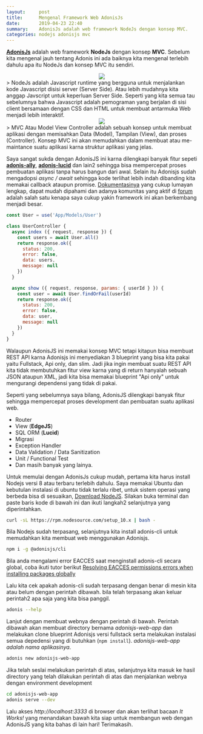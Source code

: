 ```yaml
---
layout:     post
title:      Mengenal Framework Web AdonisJs
date:       2019-04-23 22:40
summary:    AdonisJs adalah web framework NodeJs dengan konsep MVC.
categories: nodejs adonisjs mvc
---
```


[**AdonisJs**](https://adonisjs.com/) adalah web framework **NodeJs** dengan konsep **MVC**. Sebelum kita mengenal jauh tentang Adonis ini ada baiknya kita mengenal terlebih dahulu apa itu NodeJs dan konsep MVC itu sendiri.

<div style="text-align: center;">
  <img src="https://upload.wikimedia.org/wikipedia/commons/thumb/d/d9/Node.js_logo.svg/590px-Node.js_logo.svg.png" />
</div>
> NodeJs adalah Javascript runtime yang bergguna untuk menjalankan kode Javascript disisi server (Server Side). Atau lebih mudahnya kita anggap Javscript untuk keperluan Server Side. Seperti yang kita semua tau sebelumnya bahwa Javascript adalah pemograman yang berjalan di sisi client bersamaan dengan CSS dan HTML untuk membuat antarmuka Web menjadi lebih interaktif.

<div style="text-align: center;">
  <img src="https://upload.wikimedia.org/wikipedia/commons/thumb/b/b5/ModelViewControllerDiagram2.svg/1200px-ModelViewControllerDiagram2.svg.png" />
</div>
> MVC Atau Model View Controller adalah sebuah konsep untuk membuat aplikasi dengan memisahkan Data (Model), Tampilan (View), dan proses (Controller). Konsep MVC ini akan memudahkan dalam membuat atau me-maintance suatu aplikasi karna struktur aplikasi yang jelas.

Saya sangat sukda dengan AdonisJS ini karna dilengkapi banyak fitur sepeti [**adonis-ally**](https://github.com/adonisjs/adonis-ally), [**adonis-lucid**](https://github.com/adonisjs/adonis-lucid) dan lain2 sehingga bisa mempercepat proses pembuatan aplikasi tanpa harus bangun dari awal. Selain itu Adonisjs sudah mengadopsi *async / await* sehingga kode terlihat lebih indah dibanding kita memakai callback ataupun promise. [Dokumentasinya](https://adonisjs.com/docs/) yang cukup lumayan lengkap, dapat mudah dipahami dan adanya komunitas yang aktif di [forum](https://forum.adonisjs.com/) adalah salah satu kenapa saya cukup yakin framework ini akan berkembang menjadi besar.

```javascript
const User = use('App/Models/User')

class UserController {
  async index ({ request, response }) {
    const users = await User.all()
    return response.ok({
      status: 200,
      error: false,
      data: users,
      message: null
    })
  }

  async show ({ request, response, params: { userId } }) {
    const user = await User.findOrFail(userId)
    return response.ok({
      status: 200,
      error: false,
      data: user,
      message: null
    })
  }
}
```

Walaupun AdonisJS ini memakai konsep MVC tetapi kitapun bisa membuat REST API karna Adonisjs ini menyediakan 3 blueprint yang bisa kita pakai yaitu Fullstack, Api only, dan slim. Jadi jika ingin membuat suatu REST API kita tidak membutuhkan fitur view karna yang di return hanyalah sebuah JSON ataupun XML, jadi kita bisa memakai blueprint "Api only" untuk mengurangi dependensi yang tidak di pakai.

Seperti yang sebelumnya saya bilang, AdonisJS dilengkapi banyak fitur sehingga mempercepat proses development dan pembuatan suatu aplikasi web.
- Router
- View (**EdgeJS**)
- SQL ORM (**Lucid**)
- Migrasi
- Exception Handler
- Data Validation / Data Sanitization
- Unit / Functional Test
- Dan masih banyak yang lainya.

Untuk memulai dengan AdonisJs cukup mudah, pertama kita harus install Nodejs versi 8 atau terbaru terlebih dahulu. Saya memakai Ubuntu dan kebutulan instalasi di ubuntu tidak terlalu ribet, untuk sistem operasi yang berbeda bisa di sesuaikan, [Download NodeJS](https://nodejs.org/en/download/). Silakan buka terminal dan paste baris kode di bawah ini dan ikuti langkah2 selanjutnya yang diperintahkan.
```bash
curl -sL https://rpm.nodesource.com/setup_10.x | bash -
```

Bila Nodejs sudah terpasang, selanjutnya kita install adonis-cli untuk memudahkan kita membuat web menggunakan Adonisjs.
```bash
npm i -g @adonisjs/cli
```
Bila anda mengalami error EACCES saat menginstall adonis-cli secara global, coba ikuti tutor berikut [Resolving EACCES permissions errors when installing packages globally](https://docs.npmjs.com/resolving-eacces-permissions-errors-when-installing-packages-globally)

Lalu kita cek apakah adonis-cli sudah terpasang dengan benar di mesin kita atau belum dengan perintah dibawah. bila telah terpasang akan keluar perintah2 apa saja yang kita bisa panggil.
```bash
adonis --help
```

Lanjut dengan membuat webnya dengan perintah di bawah. Perintah dibawah akan membuat directory bernama *adonisjs-web-app* dan melakukan clone blueprint Adonisjs versi fullstack serta melakukan instalasi semua depedensi yang di butuhkan (`npm install`). *adonisjs-web-app adalah nama aplikasinya*.
```bash
adonis new adonisjs-web-app
```

Jika telah seslai melakukan perintah di atas, selanjutnya kita masuk ke hasil directory yang telah dilakukan perintah di atas dan menjalankan webnya dengan environment development
```bash
cd adonisjs-web-app
adonis serve --dev
```

Lalu akses *http://localhost:3333* di browser dan akan terlihat bacaan *It Works!* yang menandakan bawah kita siap untuk membangun web dengan AdonisJS yang kita bahas di lain hari! Terimakasih.